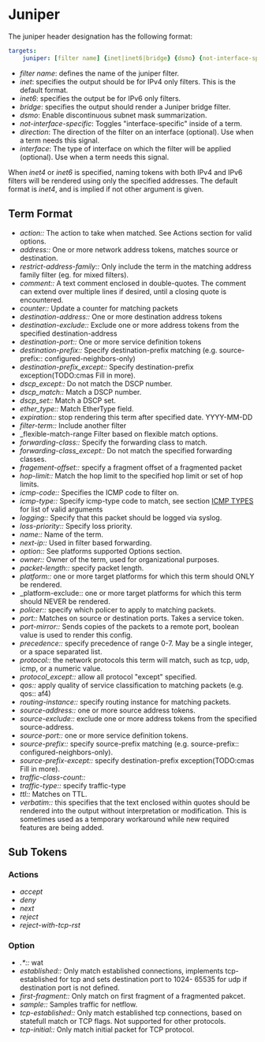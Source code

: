 # Juniper

The juniper header designation has the following format:

```yaml
targets:
    juniper: [filter name] {inet|inet6|bridge} {dsmo} {not-interface-specific}
```

* _filter name_: defines the name of the juniper filter.
* _inet_: specifies the output should be for IPv4 only filters. This is the default format.
* _inet6_: specifies the output be for IPv6 only filters.
* _bridge_: specifies the output should render a Juniper bridge filter.
* _dsmo_: Enable discontinuous subnet mask summarization.
* _not-interface-specific_: Toggles "interface-specific" inside of a term.
* _direction_: The direction of the filter on an interface (optional). Use when a term needs this signal.
* _interface_: The type of interface on which the filter will be applied (optional). Use when a term needs this signal.

When _inet4_ or _inet6_ is specified, naming tokens with both IPv4 and IPv6 filters will be rendered using only the specified addresses. The default format is _inet4_, and is implied if not other argument is given.

## Term Format

* _action::_ The action to take when matched. See Actions section for valid options.
* _address::_ One or more network address tokens, matches source or destination.
* _restrict-address-family::_ Only include the term in the matching address family filter (eg. for mixed filters).
* _comment::_ A text comment enclosed in double-quotes.  The comment can extend over multiple lines if desired, until a closing quote is encountered.
* _counter::_ Update a counter for matching packets
* _destination-address::_ One or more destination address tokens
* _destination-exclude::_ Exclude one or more address tokens from the specified destination-address
* _destination-port::_ One or more service definition tokens
* _destination-prefix::_ Specify destination-prefix matching (e.g. source-prefix:: configured-neighbors-only)
* _destination-prefix_except::_ Specify destination-prefix exception(TODO:cmas Fill in more).
* _dscp_except::_ Do not match the DSCP number.
* _dscp_match::_ Match a DSCP number.
* _dscp_set::_ Match a DSCP set.
* _ether_type::_ Match EtherType field.
* _expiration::_ stop rendering this term after specified date. YYYY-MM-DD
* _filter-term::_ Include another filter
* _flexible-match-range Filter based on flexible match options.
* _forwarding-class::_ Specify the forwarding class to match.
* _forwarding-class_except::_ Do not match the specified forwarding classes.
* _fragement-offset::_ specify a fragment offset of a fragmented packet
* _hop-limit::_ Match the hop limit to the specified hop limit or set of hop limits.
* _icmp-code::_ Specifies the ICMP code to filter on.
* _icmp-type::_ Specify icmp-type code to match, see section [ICMP TYPES](PolicyFormat#ICMP_TYPES.md) for list of valid arguments
* _logging::_ Specify that this packet should be logged via syslog.
* _loss-priority::_ Specify loss priority.
* _name::_ Name of the term.
* _next-ip::_ Used in filter based forwarding.
* _option::_ See platforms supported Options section.
* _owner::_ Owner of the term, used for organizational purposes.
* _packet-length::_ specify packet length.
* _platform::_ one or more target platforms for which this term should ONLY be rendered.
* _platform-exclude:: one or more target platforms for which this term should NEVER be rendered.
* _policer::_ specify which policer to apply to matching packets.
* _port::_ Matches on source or destination ports. Takes a service token.
* _port-mirror::_ Sends copies of the packets to a remote port, boolean value is used to render this config.
* _precedence::_ specify precedence of range 0-7.  May be a single integer, or a space separated list.
* _protocol::_ the network protocols this term will match, such as tcp, udp, icmp, or a numeric value.
* _protocol\_except::_ allow all protocol "except" specified.
* _qos::_ apply quality of service classification to matching packets (e.g. qos:: af4)
* _routing-instance::_ specify routing instance for matching packets.
* _source-address::_ one or more source address tokens.
* _source-exclude::_ exclude one or more address tokens from the specified source-address.
* _source-port::_ one or more service definition tokens.
* _source-prefix::_ specify source-prefix matching (e.g. source-prefix:: configured-neighbors-only).
* _source-prefix-except::_ specify destination-prefix exception(TODO:cmas Fill in more).
* _traffic-class-count::_
* _traffic-type::_ specify traffic-type
* _ttl::_ Matches on TTL.
* _verbatim::_ this specifies that the text enclosed within quotes should be rendered into the output without interpretation or modification.  This is sometimes used as a temporary workaround while new required features are being added.

## Sub Tokens

### Actions

* _accept_
* _deny_
* _next_
* _reject_
* _reject-with-tcp-rst_

### Option

* _.*::_ wat
* _established::_ Only match established connections, implements tcp-established for tcp and sets destination port to 1024- 65535 for udp if destination port is not defined.
* _first-fragment::_ Only match on first fragment of a fragmented pakcet.
* _sample::_ Samples traffic for netflow.
* _tcp-established::_ Only match established tcp connections, based on statefull match or TCP flags. Not supported for other protocols.
* _tcp-initial::_ Only match initial packet for TCP protocol.

